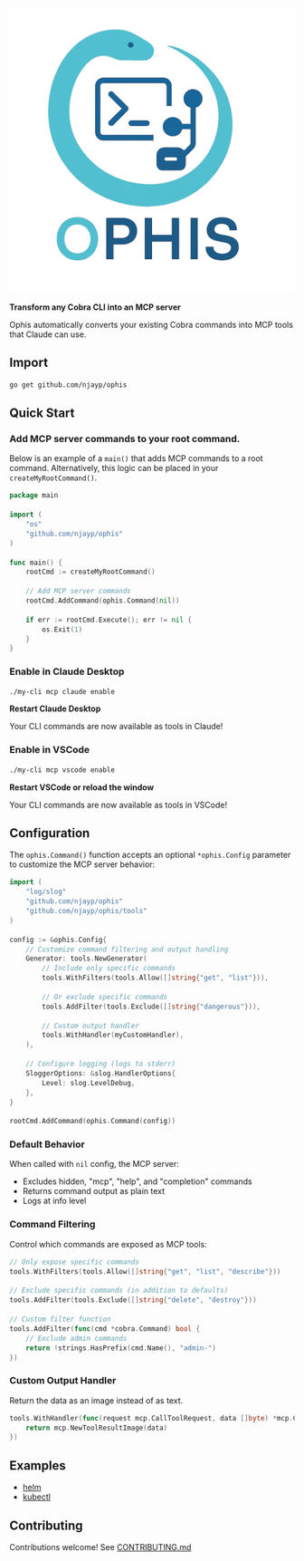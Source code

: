 ![Project Logo](./logo.png)

**Transform any Cobra CLI into an MCP server**

Ophis automatically converts your existing Cobra commands into MCP tools that Claude can use.

## Import

```bash
go get github.com/njayp/ophis
```

## Quick Start

### Add MCP server commands to your root command.

Below is an example of a `main()` that adds MCP commands to a root command. Alternatively, this logic can be placed in your `createMyRootCommand()`.

```go
package main

import (
    "os"
    "github.com/njayp/ophis"
)

func main() {
    rootCmd := createMyRootCommand()
    
    // Add MCP server commands
    rootCmd.AddCommand(ophis.Command(nil))
    
    if err := rootCmd.Execute(); err != nil {
        os.Exit(1)
    }
}
```

### Enable in Claude Desktop

```bash
./my-cli mcp claude enable
```

**Restart Claude Desktop**

Your CLI commands are now available as tools in Claude!

### Enable in VSCode

```bash
./my-cli mcp vscode enable
```

**Restart VSCode or reload the window**

Your CLI commands are now available as tools in VSCode!

## Configuration

The `ophis.Command()` function accepts an optional `*ophis.Config` parameter to customize the MCP server behavior:

```go
import (
    "log/slog"
    "github.com/njayp/ophis"
    "github.com/njayp/ophis/tools"
)

config := &ophis.Config{
    // Customize command filtering and output handling
    Generator: tools.NewGenerator(
        // Include only specific commands
        tools.WithFilters(tools.Allow([]string{"get", "list"})),
        
        // Or exclude specific commands
        tools.AddFilter(tools.Exclude([]string{"dangerous"})),
        
        // Custom output handler
        tools.WithHandler(myCustomHandler),
    ),
    
    // Configure logging (logs to stderr)
    SloggerOptions: &slog.HandlerOptions{
        Level: slog.LevelDebug,
    },
}

rootCmd.AddCommand(ophis.Command(config))
```

### Default Behavior

When called with `nil` config, the MCP server:
- Excludes hidden, "mcp", "help", and "completion" commands
- Returns command output as plain text
- Logs at info level

### Command Filtering

Control which commands are exposed as MCP tools:

```go
// Only expose specific commands
tools.WithFilters(tools.Allow([]string{"get", "list", "describe"}))

// Exclude specific commands (in addition to defaults)
tools.AddFilter(tools.Exclude([]string{"delete", "destroy"}))

// Custom filter function
tools.AddFilter(func(cmd *cobra.Command) bool {
    // Exclude admin commands
    return !strings.HasPrefix(cmd.Name(), "admin-")
})
```

### Custom Output Handler

Return the data as an image instead of as text.

```go
tools.WithHandler(func(request mcp.CallToolRequest, data []byte) *mcp.CallToolResult {
    return mcp.NewToolResultImage(data)
})
```

## Examples

- [helm](https://github.com/njayp/helm)
- [kubectl](https://github.com/njayp/kubectl)

## Contributing

Contributions welcome! See [CONTRIBUTING.md](CONTRIBUTING.md)